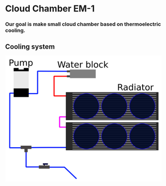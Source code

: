 # Cloud Chamber EM-1

### Our goal is make small cloud chamber based on thermoelectric cooling.

## Cooling system
![Image](documents/inkscape_schema.svg "Cooling system")